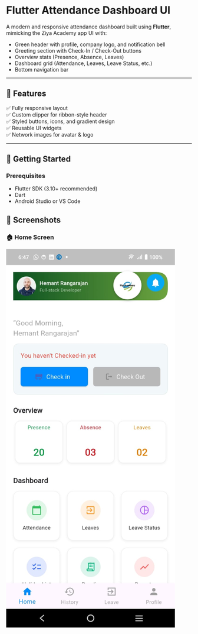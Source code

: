# Flutter Attendance Dashboard UI

A modern and responsive attendance dashboard built using **Flutter**, mimicking the Ziya Academy app UI with:
- Green header with profile, company logo, and notification bell
- Greeting section with Check-In / Check-Out buttons
- Overview stats (Presence, Absence, Leaves)
- Dashboard grid (Attendance, Leaves, Leave Status, etc.)
- Bottom navigation bar

---

## 📱 Features

✅ Fully responsive layout  
✅ Custom clipper for ribbon-style header  
✅ Styled buttons, icons, and gradient design  
✅ Reusable UI widgets  
✅ Network images for avatar & logo

---

## 🚀 Getting Started

### Prerequisites

- Flutter SDK (3.10+ recommended)
- Dart
- Android Studio or VS Code
## 📸 Screenshots

### 🏠 Home Screen
![Home Screen](screenshot/home_screen.jpeg)